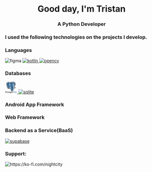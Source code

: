 <h1 align="center">Good day, I'm Tristan</h1>
<h3 align="center">A Python Developer</h3>

<p align="left">
</p>

<h3 align="left">I used the following technologies on the projects I develop.</h3>
<p align="left"> 

### Languages
<img src="https://www.vectorlogo.zone/logos/figma/figma-icon.svg" alt="figma" width="40" height="40"/> </a> <a href="https://kotlinlang.org" target="_blank" rel="noreferrer"> <img src="https://www.vectorlogo.zone/logos/kotlinlang/kotlinlang-icon.svg" alt="kotlin" width="40" height="40"/> </a> <a href="https://opencv.org/" target="_blank" rel="noreferrer"> <img src="https://www.vectorlogo.zone/logos/opencv/opencv-icon.svg" alt="opencv" width="40" height="40"/> </a> </p>

### Databases
<a href="https://www.postgresql.org" target="_blank" rel="noreferrer"> <img src="https://raw.githubusercontent.com/devicons/devicon/master/icons/postgresql/postgresql-original-wordmark.svg" alt="postgresql" width="40" height="40"/> <a href="https://www.sqlite.org/" target="_blank" rel="noreferrer"> <img src="https://www.vectorlogo.zone/logos/sqlite/sqlite-icon.svg" alt="sqlite" width="40" height="40"/> </a> 

### Android App Framework

### Web Framework

### Backend as a Service(BaaS)
<a href="https://supabase.com/" target="_blank" rel="noreferrer"> <img src="https://www.vectorlogo.zone/logos/supabase/supabase-ar21.svg" alt="supabase" width="40" height="40"/> </a>

<h3 align="left">Support:</h3>
<p>
  
  <a href="https://ko-fi.com/https://ko-fi.com/nightcity"> <img align="left" src="https://cdn.ko-fi.com/cdn/kofi3.png?v=3" height="50" width="210" alt="https://ko-fi.com/nightcity" /></a>
  
  </p>
  
  <br>
  
  <be>


